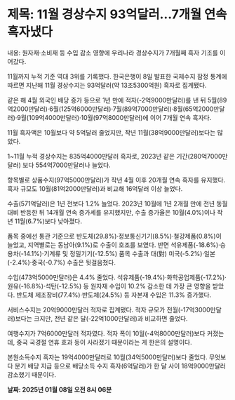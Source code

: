 # **제목: 11월 경상수지 93억달러…7개월 연속 흑자냈다**

  내용: 원자재·소비재 등 수입 감소 영향에 우리나라 경상수지가 7개월째 흑자 기조를 이어갔다. 

11월까지 누적 기준 역대 3위를 기록했다. 한국은행이 8일 발표한 국제수지 잠정 통계에 따르면 지난해 11월 경상수지는 93억달러(약 13조5300억원) 흑자로 집계됐다. 

같은 해 4월 외국인 배당 증가 등으로 1년 만에 적자(-2억9000만달러)를 낸 뒤 5월(89억2000만달러)·6월(125억6000만달러)·7월(89억7000만달러)·8월(65억2000만달러)·9월(109억4000만달러)·10월(97억8000만달러)에 이어 7개월 연속 흑자다.

11월 흑자액은 10월보다 약 5억달러 줄었지만, 작년 11월(38억9000만달러)보다는 많았다. 

1~11월 누적 경상수지는 835억4000만달러 흑자로, 2023년 같은 기간(280억7000만달러) 보다 554억7000만달러나 늘었다. 

항목별로 상품수지(97억5000만달러)가 작년 4월 이후 20개월 연속 흑자를 유지했다. 흑자 규모도 10월(81억2000만달러)과 비교해 16억달러 이상 늘었다.

수출(571억달러)은 1년 전보다 1.2% 늘었다. 2023년 10월에 1년 2개월 만에 전년 동월 대비 반등한 뒤 14개월 연속 증가세를 유지했지만, 수출 증가율은 10월(4.0%)이나 작년 11월(6.7%)보다 낮아졌다.

품목 중에선 통관 기준으로 반도체(29.8%)·정보통신기기(8.5%)·철강제품(0.8%)이 늘었고, 지역별로는 동남아(9.1%)로 수출이 호조를 보였다. 반면 석유제품(-18.6%)·승용차(-14.1%)·기계류 및 정밀기기(-12.5%) 품목 수출과 대(對) 미국(-5.2%)·일본(-2.4%)·중국(-0.7%) 수출은 뒷걸음쳤다.

수입(473억5000만달러)은 4.4% 줄었다. 석유제품(-19.4%)·화학공업제품(-17.2%)·원유(-16.8%)·석탄(-12.5%) 등 원자재 수입이 10.2% 감소한 데 가장 큰 영향을 받았다. 반도체 제조장비(77.4%)·반도체(24.5%) 등 자본재 수입은 11.3% 증가했다.

서비스수지는 20억9000만달러 적자로 집계됐다. 적자 규모가 전월(-17억3000만달러)보다는 크지만, 전년 같은 달(-22억1000만달러)과 비교하면 줄었다.

여행수지가 7억6000만달러 적자였다. 적자 폭이 10월(-4억8000만달러)보다 커졌는데, 중국 국경절 연휴 효과 등이 사라졌기 때문이라는 게 한은의 설명이다.

본원소득수지 흑자는 19억4000만달러로 10월(34억5000만달러)보다 줄었다. 무엇보다 분기 배당 지급 등으로 배당소득 수지 흑자(6억달러)가 한 달 사이 18억9000만달러 감소했기 때문이다.

  **날짜: 2025년 01월 08일 오전 8시 06분**